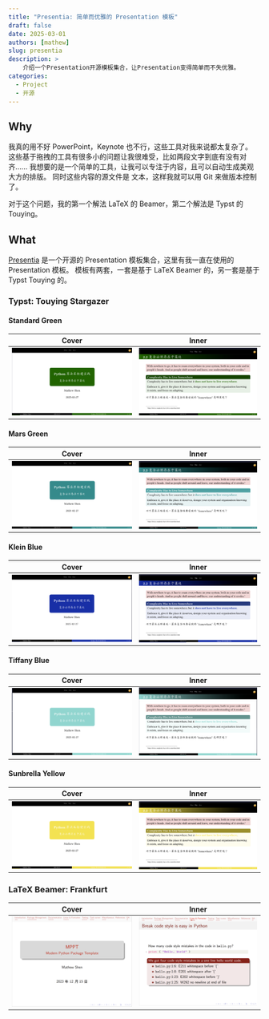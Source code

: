 ```yaml
---
title: "Presentia: 简单而优雅的 Presentation 模板"
draft: false
date: 2025-03-01
authors: [mathew]
slug: presentia
description: >
    介绍一个Presentation开源模板集合，让Presentation变得简单而不失优雅。
categories:
  - Project
  - 开源
---
```


## Why

我真的用不好 PowerPoint，Keynote 也不行，这些工具对我来说都太复杂了。
这些基于拖拽的工具有很多小的问题让我很难受，比如两段文字到底有没有对齐……
我想要的是一个简单的工具，让我可以专注于内容，且可以自动生成美观大方的排版。
同时这些内容的源文件是 文本，这样我就可以用 Git 来做版本控制了。

对于这个问题，我的第一个解法 LaTeX 的 Beamer，第二个解法是 Typst 的 Touying。

<!-- more -->

## What

[Presentia](https://github.com/shenxiangzhuang/presentia)
是一个开源的 Presentation 模板集合，这里有我一直在使用的 Presentation 模板。
模板有两套，一套是基于 LaTeX Beamer 的，另一套是基于 Typst Touying 的。


### Typst: Touying Stargazer

#### Standard Green

| Cover                                                                                                     | Inner                                                                                                     |
|-----------------------------------------------------------------------------------------------------------|-----------------------------------------------------------------------------------------------------------|
| ![Standard Green Cover](../images/presentia/screenshots/typst-touying/stargazer/standard_green_cover.png) | ![Standard Green Inner](../images/presentia/screenshots/typst-touying/stargazer/standard_green_inner.png) |

#### Mars Green
| Cover                                                                                             | Inner                                                                                             |
|---------------------------------------------------------------------------------------------------|---------------------------------------------------------------------------------------------------|
| ![Mars Green Cover](../images/presentia/screenshots/typst-touying/stargazer/mars_green_cover.png) | ![Mars Green Inner](../images/presentia/screenshots/typst-touying/stargazer/mars_green_inner.png) |

#### Klein Blue
| Cover                                                                                             | Inner                                                                                             |
|---------------------------------------------------------------------------------------------------|---------------------------------------------------------------------------------------------------|
| ![Klein Blue Cover](../images/presentia/screenshots/typst-touying/stargazer/klein_bleu_cover.png) | ![Klein Blue Inner](../images/presentia/screenshots/typst-touying/stargazer/klein_bleu_inner.png) |

#### Tiffany Blue
| Cover                                                                                                 | Inner                                                                                                 |
|-------------------------------------------------------------------------------------------------------|-------------------------------------------------------------------------------------------------------|
| ![Tiffany Blue Cover](../images/presentia/screenshots/typst-touying/stargazer/tiffany_blue_cover.png) | ![Tiffany Blue Inner](../images/presentia/screenshots/typst-touying/stargazer/tiffany_blue_inner.png) |

#### Sunbrella Yellow
| Cover                                                                                                         | Inner                                                                                                         |
|---------------------------------------------------------------------------------------------------------------|---------------------------------------------------------------------------------------------------------------|
| ![Sunbrella Yellow Cover](../images/presentia/screenshots/typst-touying/stargazer/sunbrella_yellow_cover.png) | ![Sunbrella Yellow Inner](../images/presentia/screenshots/typst-touying/stargazer/sunbrella_yellow_inner.png) |

### LaTeX Beamer: Frankfurt

| Cover                                                                                | Inner                                                                                |
|--------------------------------------------------------------------------------------|--------------------------------------------------------------------------------------|
| ![Frankfurt Cover](../images/presentia/screenshots/latex-beamer/frankfurt/cover.png) | ![Frankfurt Inner](../images/presentia/screenshots/latex-beamer/frankfurt/inner.png) |
